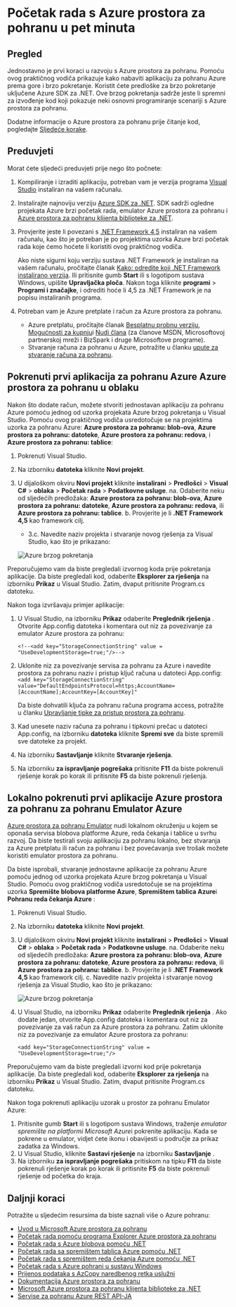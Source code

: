 <properties
    pageTitle="Početak rada s Azure prostora za pohranu u pet minuta | Microsoft Azure"
    description="Brzo steći potrebna znanja na Microsoft Azure blob-ova, tablice i redova pomoću Azure prostora za pohranu brzog pokretanja, Visual Studio i emulator Azure prostora za pohranu. Pokrenite prvi aplikacije Azure prostora za pohranu u pet minuta."
    services="storage"
    documentationCenter=".net"
    authors="tamram"
    manager="carmonm"
    editor="tysonn"/>

<tags
    ms.service="storage"
    ms.workload="storage"
    ms.tgt_pltfrm="na"
    ms.devlang="dotnet"
    ms.topic="get-started-article"
    ms.date="10/18/2016"
    ms.author="tamram"/>

# <a name="get-started-with-azure-storage-in-five-minutes"></a>Početak rada s Azure prostora za pohranu u pet minuta

## <a name="overview"></a>Pregled

Jednostavno je prvi koraci u razvoju s Azure prostora za pohranu. Pomoću ovog praktičnog vodiča prikazuje kako nabaviti aplikaciju za pohranu Azure prema gore i brzo pokretanje. Koristit ćete predloške za brzo pokretanje uključene Azure SDK za .NET. Ove brzog pokretanja sadrže jeste li spremni za izvođenje kod koji pokazuje neki osnovni programiranje scenariji s Azure prostora za pohranu.

Dodatne informacije o Azure prostora za pohranu prije čitanje kod, pogledajte [Sljedeće korake](#next-steps).

## <a name="prerequisites"></a>Preduvjeti

Morat ćete sljedeći preduvjeti prije nego što počnete:

1. Kompiliranje i izraditi aplikaciju, potreban vam je verzija programa [Visual Studio](https://www.visualstudio.com/) instaliran na vašem računalu.

2. Instalirajte najnoviju verziju [Azure SDK za .NET](https://azure.microsoft.com/downloads/). SDK sadrži ogledne projekata Azure brzi početak rada, emulator Azure prostora za pohranu i [Azure prostora za pohranu klijenta biblioteke za .NET](https://msdn.microsoft.com/library/azure/dn261237.aspx).

3. Provjerite jeste li povezani s [.NET Framework 4,5](http://www.microsoft.com/download/details.aspx?id=30653) instaliran na vašem računalu, kao što je potreban je po projektima uzorka Azure brzi početak rada koje ćemo hoćete li koristiti ovog praktičnog vodiča.

    Ako niste sigurni koju verziju sustava .NET Framework je instaliran na vašem računalu, pročitajte članak [Kako: odredite koji .NET Framework instalirano verzija](https://msdn.microsoft.com/vstudio/hh925568.aspx). Ili pritisnite gumb **Start** ili s logotipom sustava Windows, upišite **Upravljačka ploča**. Nakon toga kliknite **programi** > **Programi i značajke**, i odrediti hoće li 4,5 za .NET Framework je na popisu instaliranih programa.

4. Potreban vam je Azure pretplate i račun za Azure prostora za pohranu.

    - Azure pretplatu, pročitajte članak [Besplatnu probnu verziju](https://azure.microsoft.com/pricing/free-trial/), [Mogućnosti za kupnju](https://azure.microsoft.com/pricing/purchase-options/)i [Nudi člana](https://azure.microsoft.com/pricing/member-offers/) (za članove MSDN, Microsoftovoj partnerskoj mreži i BizSpark i druge Microsoftove programe).
    - Stvaranje računa za pohranu u Azure, potražite u članku [upute za stvaranje računa za pohranu](storage-create-storage-account.md#create-a-storage-account).

## <a name="run-your-first-azure-storage-application-against-azure-storage-in-the-cloud"></a>Pokrenuti prvi aplikacija za pohranu Azure Azure prostora za pohranu u oblaku

Nakon što dodate račun, možete stvoriti jednostavan aplikaciju za pohranu Azure pomoću jednog od uzorka projekata Azure brzog pokretanja u Visual Studio. Pomoću ovog praktičnog vodiča usredotočuje se na projektima uzorka za pohranu Azure: **Azure prostora za pohranu: blob-ova**, **Azure prostora za pohranu: datoteke**, **Azure prostora za pohranu: redova**, i **Azure prostora za pohranu: tablice**:

1. Pokrenuti Visual Studio.
2. Na izborniku **datoteka** kliknite **Novi projekt**.
3. U dijaloškom okviru **Novi projekt** kliknite **instalirani** > **Predlošci** > **Visual C#** > **oblaka** > **Početak rada** > **Podatkovne usluge**.
    na. Odaberite neku od sljedećih predložaka: **Azure prostora za pohranu: blob-ova**, **Azure prostora za pohranu: datoteke**, **Azure prostora za pohranu: redova**, ili **Azure prostora za pohranu: tablice**.
    b. Provjerite je li **.NET Framework 4,5** kao framework cilj.
    - 3.c. Navedite naziv projekta i stvaranje novog rješenja za Visual Studio, kao što je prikazano:

    ![Azure brzog pokretanja][Image1]

Preporučujemo vam da biste pregledali izvornog koda prije pokretanja aplikacije. Da biste pregledali kod, odaberite **Eksplorer za rješenja** na izborniku **Prikaz** u Visual Studio. Zatim, dvaput pritisnite Program.cs datoteku.

Nakon toga izvršavaju primjer aplikacije:

1.  U Visual Studio, na izborniku **Prikaz** odaberite **Preglednik rješenja** . Otvorite App.config datoteka i komentara out niz za povezivanje za emulator Azure prostora za pohranu:

    `<!--<add key="StorageConnectionString" value = "UseDevelopmentStorage=true;"/>-->`

2.  Uklonite niz za povezivanje servisa za pohranu za Azure i navedite prostora za pohranu naziv i pristup ključ računa u datoteci App.config:`<add key="StorageConnectionString" value="DefaultEndpointsProtocol=https;AccountName=[AccountName];AccountKey=[AccountKey]"`

    Da biste dohvatili ključa za pohranu računa programa access, potražite u članku [Upravljanje tipke za pristup prostora za pohranu](storage-create-storage-account.md#manage-your-storage-access-keys).

3.  Kad unesete naziv računa za pohranu i tipkovni prečac u datoteci App.config, na izborniku **datoteka** kliknite **Spremi sve** da biste spremili sve datoteke za projekt.
4.  Na izborniku **Sastavljanje** kliknite **Stvaranje rješenja**.
5.  Na izborniku **za ispravljanje pogrešaka** pritisnite **F11** da biste pokrenuli rješenje korak po korak ili pritisnite **F5** da biste pokrenuli rješenja.


## <a name="run-your-first-azure-storage-application-locally-against-the-azure-storage-emulator"></a>Lokalno pokrenuti prvi aplikacije Azure prostora za pohranu za pohranu Emulator Azure

[Azure prostora za pohranu Emulator](storage-use-emulator.md) nudi lokalnom okruženju u kojem se oponaša servisa blobova platforme Azure, reda čekanja i tablice u svrhu razvoj. Da biste testirali svoju aplikaciju za pohranu lokalno, bez stvaranja za Azure pretplatu ili račun za pohranu i bez povećavanja sve trošak možete koristiti emulator prostora za pohranu.

Da biste isprobali, stvaranje jednostavne aplikacije za pohranu Azure pomoću jednog od uzorka projekata Azure brzog pokretanja u Visual Studio. Pomoću ovog praktičnog vodiča usredotočuje se na projektima uzorka **Spremište blobova platforme Azure**, **Spremištem tablica Azure**i **Pohranu reda čekanja Azure** :

1. Pokrenuti Visual Studio.
2. Na izborniku **datoteka** kliknite **Novi projekt**.
3. U dijaloškom okviru **Novi projekt** kliknite **instalirani** > **Predlošci** > **Visual C#** > **oblaka** > **Početak rada** > **Podatkovne usluge**.
    na. Odaberite neku od sljedećih predložaka: **Azure prostora za pohranu: blob-ova**, **Azure prostora za pohranu: datoteke**, **Azure prostora za pohranu: redova**, ili **Azure prostora za pohranu: tablice**.
    b. Provjerite je li **.NET Framework 4,5** kao framework cilj.
    c. Navedite naziv projekta i stvaranje novog rješenja za Visual Studio, kao što je prikazano:

    ![Azure brzog pokretanja][Image1]

4.  U Visual Studio, na izborniku **Prikaz** odaberite **Preglednik rješenja** . Ako dodate jedan, otvorite App.config datoteka i komentara out niz za povezivanje za vaš račun za Azure prostora za pohranu. Zatim uklonite niz za povezivanje za emulator Azure prostora za pohranu:

    `<add key="StorageConnectionString" value = "UseDevelopmentStorage=true;"/>`

Preporučujemo vam da biste pregledali izvorni kod prije pokretanja aplikacije. Da biste pregledali kod, odaberite **Eksplorer za rješenja** na izborniku **Prikaz** u Visual Studio. Zatim, dvaput pritisnite Program.cs datoteku.

Nakon toga pokrenuti aplikaciju uzorak u prostor za pohranu Emulator Azure:

1.  Pritisnite gumb **Start** ili s logotipom sustava Windows, traženje *emulator spremište na platformi Microsoft Azure*i pokrenite aplikaciju. Kada se pokrene u emulator, vidjet ćete ikonu i obavijesti u područje za prikaz zadatka za Windows.
2.  U Visual Studio, kliknite **Sastavi rješenje** na izborniku **Sastavljanje** .
3.  Na izborniku **za ispravljanje pogrešaka** pritiskom na tipku **F11** da biste pokrenuli rješenje korak po korak ili pritisnite **F5** da biste pokrenuli rješenje od početka do kraja.

## <a name="next-steps"></a>Daljnji koraci

Potražite u sljedećim resursima da biste saznali više o Azure pohranu:

* [Uvod u Microsoft Azure prostora za pohranu](storage-introduction.md)
* [Početak rada pomoću programa Explorer Azure prostora za pohranu](../vs-azure-tools-storage-manage-with-storage-explorer.md)
* [Početak rada s Azure blobova pomoću .NET](storage-dotnet-how-to-use-blobs.md)
* [Početak rada sa spremištem tablica Azure pomoću .NET](storage-dotnet-how-to-use-tables.md)
* [Početak rada s spremištem reda čekanja Azure pomoću .NET](storage-dotnet-how-to-use-queues.md)
* [Početak rada s Azure pohrani u sustavu Windows](storage-dotnet-how-to-use-files.md)
* [Prijenos podataka s AzCopy naredbenog retka uslužni](storage-use-azcopy.md)
* [Dokumentacija Azure prostora za pohranu](https://azure.microsoft.com/documentation/services/storage/)
* [Microsoft Azure prostora za pohranu klijenta biblioteke za .NET](https://msdn.microsoft.com/library/azure/dn261237.aspx)
* [Servise za pohranu Azure REST API-JA](https://msdn.microsoft.com/library/azure/dd179355.aspx)

[Image1]: ./media/storage-getting-started-guide/QuickStart.png
